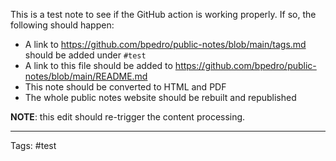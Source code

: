 This is a test note to see if the GitHub action is working properly. If so, the following should happen:

- A link to https://github.com/bpedro/public-notes/blob/main/tags.md should be added under `#test`
- A link to this file should be added to https://github.com/bpedro/public-notes/blob/main/README.md
- This note should be converted to HTML and PDF
- The whole public notes website should be rebuilt and republished

**NOTE**: this edit should re-trigger the content processing.

---
Tags: #test
